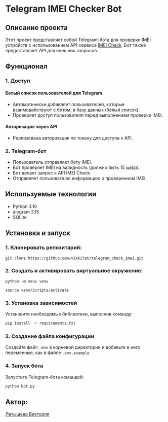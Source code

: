 # Telegram IMEI Checker Bot

## Описание проекта
Этот проект представляет собой Telegram-бота для проверки IMEI устройств с использованием API сервиса [IMEI Check](https://imeicheck.net/). Бот также предоставляет API для внешних запросов.

## Функционал
### 1. Доступ
#### Белый список пользователей для Telegram
- Автоматически добавляет пользователей, которые взаимодействуют с ботом, в базу данных (белый список).
- Проверяет доступ пользователя перед выполнением проверки IMEI.

#### Авторизация через API
- Реализована авторизация по токену для доступа к API.

### 2. Telegram-бот
- Пользователь отправляет боту IMEI.
- Бот проверяет IMEI на валидность (должно быть 15 цифр).
- Бот делает запрос к API IMEI Check.
- Отправляет пользователю информацию о проверенном IMEI.

## Используемые технологии
- Python 3.10
- aiogram 3.15
- SQLite

## Установка и запуск

### 1. Клонировать репозитарий:

```
git clone https://github.com/vikkilat/telegram_check_imei.git
```

### 2. Cоздать и активировать виртуальное окружение:

```
python -m venv venv
```

```
source venv/Scripts/activate
```

### 3. Установка зависимостей
Установите необходимые библиотеки, выполнив команду:
```sh
pip install -r requirements.txt
```

### 2. Создание файла конфигурации
Создайте файл `.env` в корневой директории и добавьте в него переменные, как в файле `.env.example`

### 4. Запуск бота
Запустите Telegram-бота командой:
```sh
python bot.py
```

## Автор:
[Латышева Виктория](https://github.com/vikkilat)

